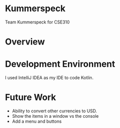 # Kummerspeck
Team Kummerspeck for CSE310

# Overview


# Development Environment

I used IntelliJ IDEA as my IDE to code Kotlin.


# Future Work

* Ability to convert other currencies to USD.
* Show the items in a window vs the console
* Add a menu and buttons
